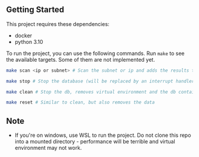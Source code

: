 ## Getting Started

This project requires these dependencies:
- docker
- python 3.10

To run the project, you can use the following commands. Run `make` to see the available targets. 
Some of them are not implemented yet.

```bash
make scan <ip or subnet> # Scan the subnet or ip and adds the results to the db (requires root)
``` 

```bash
make stop # Stop the database (will be replaced by an interrupt handler later)
```

```bash
make clean # Stop the db, removes virtual environment and the db container. Data is kept
```

```bash
make reset # Similar to clean, but also removes the data
```

## Note
- If you're on windows, use WSL to run the project. Do not clone this repo into a mounted directory - performance will 
be terrible and virtual environment may not work.